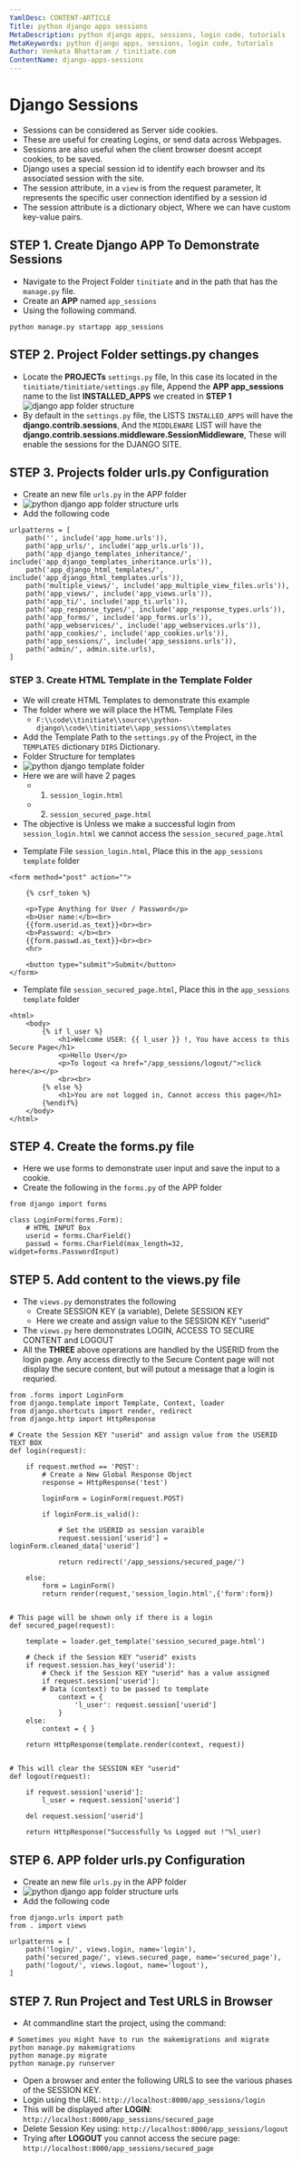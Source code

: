 ```yaml
---
YamlDesc: CONTENT-ARTICLE
Title: python django apps sessions
MetaDescription: python django apps, sessions, login code, tutorials
MetaKeywords: python django apps, sessions, login code, tutorials
Author: Venkata Bhattaram / tinitiate.com
ContentName: django-apps-sessions
---
```


# Django Sessions
* Sessions can be considered as Server side cookies.
* These are useful for creating Logins, or send data across Webpages.
* Sessions are also useful when the client browser doesnt accept cookies, 
  to be saved.
* Django uses a special session id to identify each browser and its associated 
  session with the site.
* The session attribute, in a `view` is from the request parameter, It represents the specific user connection
  identified by a session id
* The session attribute is a dictionary object, Where we can have custom 
  key-value pairs.

## STEP 1. Create Django APP To Demonstrate Sessions
* Navigate to the Project Folder `tinitiate` and in the path that has the 
  `manage.py` file.
* Create an **APP** named `app_sessions`
* Using the following command.
```
python manage.py startapp app_sessions
```

## STEP 2. Project Folder settings.py changes
* Locate the **PROJECTs** `settings.py` file, In this case its located in the 
  `tinitiate/tinitiate/settings.py` file, Append the **APP app_sessions** name to the 
  list **INSTALLED_APPS**  we created in **STEP 1**
![django app folder structure](django-app-folder-structure.png "django app folder structure")
* By default in the `settings.py` file, the LISTS `INSTALLED_APPS` will have the 
  **django.contrib.sessions**, And the `MIDDLEWARE` LIST will have the 
  **django.contrib.sessions.middleware.SessionMiddleware**, These will enable 
  the sessions for the DJANGO SITE.

## STEP 3. Projects folder urls.py Configuration
* Create an new file `urls.py` in the APP folder
* ![python django app folder structure urls](python-django-app-folder-structure-urls.png "python django app folder structure urls")
* Add the following code
```
urlpatterns = [
    path('', include('app_home.urls')),
    path('app_urls/', include('app_urls.urls')),
    path('app_django_templates_inheritance/', include('app_django_templates_inheritance.urls')),
    path('app_django_html_templates/', include('app_django_html_templates.urls')),
    path('multiple_views/', include('app_multiple_view_files.urls')),
    path('app_views/', include('app_views.urls')),
    path('app_ti/', include('app_ti.urls')),
    path('app_response_types/', include('app_response_types.urls')),
    path('app_forms/', include('app_forms.urls')),
    path('app_webservices/', include('app_webservices.urls')),
    path('app_cookies/', include('app_cookies.urls')),
    path('app_sessions/', include('app_sessions.urls')),
    path('admin/', admin.site.urls),
]
```

### STEP 3. Create HTML Template in the Template Folder
* We will create HTML Templates to demonstrate this example
* The folder where we will place the HTML Template Files
  * `F:\\code\\tinitiate\\source\\python-django\\code\\tinitiate\\app_sessions\\templates`
* Add the Template Path to the `settings.py` of the Project, in the `TEMPLATES` 
  dictionary `DIRS` Dictionary.
* Folder Structure for templates
* ![python django template folder](python-django-template-folder.png "python django template folder")
* Here we are will have 2 pages
  * 1. `session_login.html` 
  * 2. `session_secured_page.html`
* The objective is Unless we make a successful login from `session_login.html` we 
  cannot access the `session_secured_page.html`
>
* Template File `session_login.html`, Place this in the `app_sessions` `template` folder
```
<form method="post" action="">

    {% csrf_token %}

    <p>Type Anything for User / Password</p>
    <b>User name:</b><br>
    {{form.userid.as_text}}<br><br>
    <b>Password: </b><br>
    {{form.passwd.as_text}}<br><br>
    <hr>

    <button type="submit">Submit</button>
</form>
```
* Template file `session_secured_page.html`, Place this in the `app_sessions` `template` folder
```
<html>
    <body>
        {% if l_user %}
            <h1>Welcome USER: {{ l_user }} !, You have access to this Secure Page</h1>
            <p>Hello User</p>
            <p>To logout <a href="/app_sessions/logout/">click here</a></p>
            <br><br>
        {% else %}
            <h1>You are not logged in, Cannot access this page</h1>
        {%endif%}
    </body>
</html>
```

## STEP 4. Create the forms.py file
* Here we use forms to demonstrate user input and save the input to a cookie.
* Create the following in the `forms.py` of the APP folder
```
from django import forms

class LoginForm(forms.Form):
    # HTML INPUT Box
    userid = forms.CharField()
    passwd = forms.CharField(max_length=32, widget=forms.PasswordInput)
```

## STEP 5. Add content to the views.py file
* The `views.py` demonstrates the following
  * Create SESSION KEY (a variable), Delete SESSION KEY
  * Here we create and assign value to the SESSION KEY "userid"
* The `views.py` here demonstrates LOGIN, ACCESS TO SECURE CONTENT and LOGOUT
* All the **THREE** above operations are handled by the USERID from the 
  login page. Any access directly to the Secure Content page will not display 
  the secure content, but will putout a message that a login is requried.
```
from .forms import LoginForm
from django.template import Template, Context, loader
from django.shortcuts import render, redirect
from django.http import HttpResponse

# Create the Session KEY "userid" and assign value from the USERID TEXT BOX
def login(request):

    if request.method == 'POST':
        # Create a New Global Response Object
        response = HttpResponse('test')

        loginForm = LoginForm(request.POST)

        if loginForm.is_valid():

            # Set the USERID as session varaible
            request.session['userid'] = loginForm.cleaned_data['userid']

            return redirect('/app_sessions/secured_page/')

    else:
        form = LoginForm()
        return render(request,'session_login.html',{'form':form})


# This page will be shown only if there is a login
def secured_page(request):

    template = loader.get_template('session_secured_page.html')
    
    # Check if the Session KEY "userid" exists
    if request.session.has_key('userid'):
        # Check if the Session KEY "userid" has a value assigned
        if request.session['userid']:
        # Data (context) to be passed to template
            context = {
                'l_user': request.session['userid']
            }
    else:
        context = { }

    return HttpResponse(template.render(context, request))


# This will clear the SESSION KEY "userid"
def logout(request):

    if request.session['userid']:
        l_user = request.session['userid']

    del request.session['userid']

    return HttpResponse("Successfully %s Logged out !"%l_user)
```

## STEP 6. APP folder urls.py Configuration
* Create an new file `urls.py` in the APP folder
* ![python django app folder structure urls](python-django-app-folder-structure-urls.png "python django app folder structure urls")
* Add the following code
```
from django.urls import path
from . import views

urlpatterns = [
    path('login/', views.login, name='login'),
    path('secured_page/', views.secured_page, name='secured_page'),
    path('logout/', views.logout, name='logout'),
]
```

## STEP 7. Run Project and Test URLS in Browser
* At commandline start the project, using the command:
```
# Sometimes you might have to run the makemigrations and migrate
python manage.py makemigrations
python manage.py migrate
python manage.py runserver
```
* Open a browser and enter the following URLS to see the various phases 
  of the SESSION KEY.
* Login using the URL:  `http://localhost:8000/app_sessions/login`
* This will be displayed after **LOGIN**: `http://localhost:8000/app_sessions/secured_page`
* Delete Session Key using: `http://localhost:8000/app_sessions/logout`
* Trying after **LOGOUT** you cannot access the secure page: `http://localhost:8000/app_sessions/secured_page`
